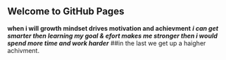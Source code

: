 ## Welcome to GitHub Pages
**when i will growth mindset drives motivation and achievment**
***i can get smarter then learning my goal & efort makes me stronger 
then i would spend more time and work harder***
##in the last we get up a haigher achivment.
